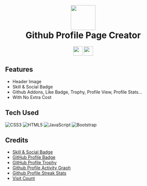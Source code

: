 <div align="center">
  <h1> <img src="Assets/favicon.png" width="80px"><br/>Github Profile Page Creator</h1>
</div>
<p align="center">
  <a href="https://linkedin.com/otisjames" target="_blank"><img src="https://img.shields.io/badge/linkedin-%230077B5.svg?style=for-the-badge&logo=linkedin&logoColor=white" height="30px"></a>
  <a href="https://twitter.com/tmcormorant" target="_blank"><img src="https://img.shields.io/badge/Twitter-%231DA1F2.svg?style=for-the-badge&logo=Twitter&logoColor=white" height="30px"></a>
</p>

## Features
- Header Image
- Skill & Social Badge
- Github Addons, Like Badge, Trophy, Profile View, Profile Stats...
- With No Extra Cost

## Tech Used
![CSS3](https://img.shields.io/badge/css3-%231572B6.svg?style=for-the-badge&logo=css3&logoColor=white)
![HTML5](https://img.shields.io/badge/html5-%23E34F26.svg?style=for-the-badge&logo=html5&logoColor=white)
![JavaScript](https://img.shields.io/badge/javascript-%23323330.svg?style=for-the-badge&logo=javascript&logoColor=%23F7DF1E)
![Bootstrap](https://img.shields.io/badge/bootstrap-%23563D7C.svg?style=for-the-badge&logo=bootstrap&logoColor=white)

## Credits
- [Skill & Social Badge](https://shields.io/)
- [GitHub Profile Badge](https://github.com/acervenky/animated-github-badges)
- [GitHub Profile Trophy](https://github.com/ryo-ma/github-profile-trophy)
- [Github Profile Activity Graoh](https://github.com/Ashutosh00710/github-readme-activity-graph)
- [Github Profile Streak Stats](https://github.com/DenverCoder1/github-readme-streak-stats)
- [Visit Count](https://github.com/VishwaGauravIn/visit-count-pro)
